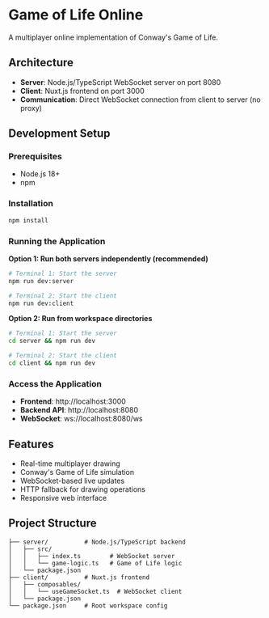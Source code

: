 # Game of Life Online

A multiplayer online implementation of Conway's Game of Life.

## Architecture

- **Server**: Node.js/TypeScript WebSocket server on port 8080
- **Client**: Nuxt.js frontend on port 3000
- **Communication**: Direct WebSocket connection from client to server (no proxy)

## Development Setup

### Prerequisites
- Node.js 18+ 
- npm

### Installation
```bash
npm install
```

### Running the Application

**Option 1: Run both servers independently (recommended)**
```bash
# Terminal 1: Start the server
npm run dev:server

# Terminal 2: Start the client  
npm run dev:client
```

**Option 2: Run from workspace directories**
```bash
# Terminal 1: Start the server
cd server && npm run dev

# Terminal 2: Start the client
cd client && npm run dev
```

### Access the Application
- **Frontend**: http://localhost:3000
- **Backend API**: http://localhost:8080
- **WebSocket**: ws://localhost:8080/ws

## Features

- Real-time multiplayer drawing
- Conway's Game of Life simulation
- WebSocket-based live updates
- HTTP fallback for drawing operations
- Responsive web interface

## Project Structure

```
├── server/          # Node.js/TypeScript backend
│   ├── src/
│   │   ├── index.ts        # WebSocket server
│   │   └── game-logic.ts   # Game of Life logic
│   └── package.json
├── client/          # Nuxt.js frontend
│   ├── composables/
│   │   └── useGameSocket.ts  # WebSocket client
│   └── package.json
└── package.json     # Root workspace config
```
